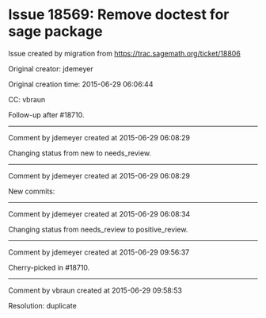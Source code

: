 # Issue 18569: Remove doctest for sage package

Issue created by migration from https://trac.sagemath.org/ticket/18806

Original creator: jdemeyer

Original creation time: 2015-06-29 06:06:44

CC:  vbraun

Follow-up after #18710.


---

Comment by jdemeyer created at 2015-06-29 06:08:29

Changing status from new to needs_review.


---

Comment by jdemeyer created at 2015-06-29 06:08:29

New commits:


---

Comment by jdemeyer created at 2015-06-29 06:08:34

Changing status from needs_review to positive_review.


---

Comment by jdemeyer created at 2015-06-29 09:56:37

Cherry-picked in #18710.


---

Comment by vbraun created at 2015-06-29 09:58:53

Resolution: duplicate
